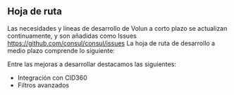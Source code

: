 ## Hoja de ruta

Las necesidades y líneas de desarrollo de Volun a corto plazo se actualizan continuamente, y son añadidas como Issues https://github.com/consul/consul/issues La hoja de ruta de desarrollo a medio plazo comprende lo siguiente:


Entre las mejoras a desarrollar destacamos las siguientes:
- Integración con CID360
- Filtros avanzados
